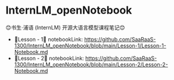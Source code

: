 # InternLM_openNotebook
😊书生·浦语 (InternLM) 开源大语言模型课程笔记😊
+ 🍟Lesson - 1🍟
notebookLink: https://github.com/SaaRaaS-1300/InternLM_openNotebook/blob/main/Lesson-1/Lesson-1-Notebook.md
+ 🍔Lesson - 2🍔
notebookLink: https://github.com/SaaRaaS-1300/InternLM_openNotebook/blob/main/Lesson-2/Lesson-2-Notebook.md
